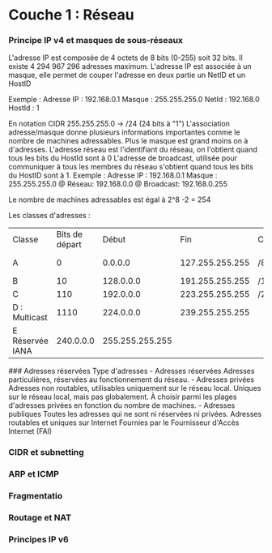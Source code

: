 # Couche 1 : Réseau
### Principe IP v4 et masques de sous-réseaux
L'adresse IP est composée de 4 octets de 8 bits (0-255) soit 32 bits. Il existe 4 294 967 296 adresses maximum. 
L'adresse IP est associée à un masque, elle permet de couper l'adresse en deux partie un NetID et un HostID

Exemple : 
Adresse IP :   192.168.0.1
Masque :       255.255.255.0
NetId  :       192.168.0
HostId :       1

En notation CIDR 255.255.255.0 -> /24 (24 bits à "1")
L'association adresse/masque donne plusieurs informations importantes comme le nombre de machines adressables. 
Plus le masque est grand moins on à d'adresses.
L'adresse réseau est l'identifiant du réseau, on l'obtient quand tous les bits du HostId sont à 0
L'adresse de broadcast, utilisée pour communiquer à tous les membres du réseau s'obtient quand tous les bits du HostID sont à 1.
Exemple :
Adresse IP :   192.168.0.1
Masque :       255.255.255.0
@ Réseau:      192.168.0.0
@ Broadcast:   192.168.0.255

Le nombre de machines adressables est égal à 2^8 -2 = 254 

Les classes d'adresses : 
<table>
  <tr>
    <td>Classe</td>
    <td>Bits de départ</td>
    <td>Début</td>
    <td>Fin</td>
    <td>CIDR</td>
    <td>Masque</td>
    <td>Machines</td>
  </tr>
  <tr>
    <td>A</td>
    <td>0</td>
    <td>0.0.0.0</td>
    <td>127.255.255.255</td>
    <td>/8</td>
    <td>255.0.0.0</td>
    <td>16 777 214</td>
  </tr>
  <tr>
    <td>B</td>
    <td>10</td>
    <td>128.0.0.0</td>
    <td>191.255.255.255</td>
    <td>/16</td>
    <td>255.255.0.0</td>
    <td>65534</td>
  </tr>
  <tr>
    <td>C</td>
    <td>110</td>
    <td>192.0.0.0</td>
    <td>223.255.255.255</td>
    <td>/24</td>
    <td>255.255.255.0</td>
    <td>254</td>
  </tr>
  <tr>
    <td>D : Multicast</td>
    <td>1110</td>
    <td>224.0.0.0</td>
    <td>239.255.255.255</td>
    <td></td>
    <td></td>
    <td></td>
  </tr>
  <tr>
    <td>E Réservée IANA</td>
    <td1111</td>
    <td>240.0.0.0</td>
    <td>255.255.255.255</td>
    <td></td>
    <td></td>
    <td></td>
  </tr>
</table>
### Adresses réservées
Type d'adresses
- Adresses réservées
Adresses particulières, réservées au fonctionnement du réseau.
- Adresses privées
Adresses non routables, utilisables uniquement sur le réseau local. Uniques sur le réseau local, mais pas globalement. À choisir parmi les plages d'adresses privées en fonction du nombre de machines.
- Adresses publiques
Toutes les adresses qui ne sont ni réservées ni privées. Adresses routables et uniques sur Internet Fournies par le Fournisseur d'Accès Internet (FAI)


### CIDR et subnetting

### ARP et ICMP

### Fragmentatio

### Routage et NAT

### Principes IP v6
